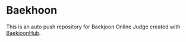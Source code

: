 # Baekhoon
This is an auto push repository for Baekjoon Online Judge created with [BaekjoonHub](https://github.com/BaekjoonHub/BaekjoonHub).
